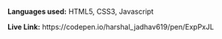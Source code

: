 <p><b>Languages used:</b> HTML5, CSS3, Javascript</p>
<p><b>Live Link:</b> https://codepen.io/harshal_jadhav619/pen/ExpPxJL</p>

